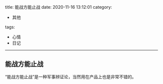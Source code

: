 title: 能战方能止战
date: 2020-11-16 13:12:01
category:

- 其他

tags:

- 心情
- 日记

------

## 能战方能止战
“能战方能止战”是一种军事辨证论，当然用在产品上也是非常不错的。
